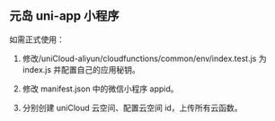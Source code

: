 ## 元岛 uni-app 小程序

如需正式使用：

1. 修改/uniCloud-aliyun/cloudfunctions/common/env/index.test.js 为 index.js 并配置自己的应用秘钥。

2. 修改 manifest.json 中的微信小程序 appid。

3. 分别创建 uniCloud 云空间、配置云空间 id，上传所有云函数。
